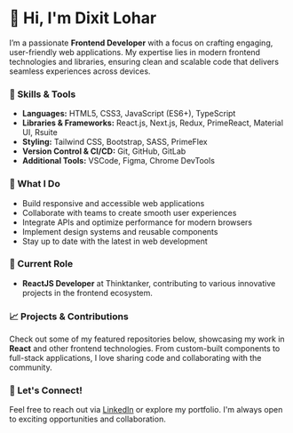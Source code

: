 <!--## Hi there 👋


**dixitmalviya10/dixitmalviya10** is a ✨ _special_ ✨ repository because its `README.md` (this file) appears on your GitHub profile.

Here are some ideas to get you started:

- 🔭 I’m currently working on ...
- 🌱 I’m currently learning ...
- 👯 I’m looking to collaborate on ...
- 🤔 I’m looking for help with ...
- 💬 Ask me about ...
- 📫 How to reach me: ...
- 😄 Pronouns: ...
- ⚡ Fun fact: ...
-->


# 👋 Hi, I'm Dixit Lohar

I’m a passionate **Frontend Developer** with a focus on crafting engaging, user-friendly web applications. My expertise lies in modern frontend technologies and libraries, ensuring clean and scalable code that delivers seamless experiences across devices.

### 🌟 Skills & Tools
- **Languages:** HTML5, CSS3, JavaScript (ES6+), TypeScript
- **Libraries & Frameworks:** React.js, Next.js, Redux, PrimeReact, Material UI, Rsuite
- **Styling:** Tailwind CSS, Bootstrap, SASS, PrimeFlex
- **Version Control & CI/CD:** Git, GitHub, GitLab
- **Additional Tools:** VSCode, Figma, Chrome DevTools

### 🔧 What I Do
- Build responsive and accessible web applications
- Collaborate with teams to create smooth user experiences
- Integrate APIs and optimize performance for modern browsers
- Implement design systems and reusable components
- Stay up to date with the latest in web development

### 💼 Current Role
- **ReactJS Developer** at Thinktanker, contributing to various innovative projects in the frontend ecosystem.

### 📈 Projects & Contributions
Check out some of my featured repositories below, showcasing my work in **React** and other frontend technologies. From custom-built components to full-stack applications, I love sharing code and collaborating with the community.

### 🚀 Let's Connect!
Feel free to reach out via [LinkedIn](#) or explore my portfolio. I'm always open to exciting opportunities and collaboration.
